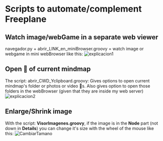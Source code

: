 # Scripts to automate/complement Freeplane
## Watch image/webGame in a separate web viewer
navegador.py + abrir_LINK_en_miniBrowser.groovy = watch image or webgame in mini webBrowser like this:
![explicacion1](https://github.com/apaza610/FreeplaneScripts/assets/10149862/e9eba15c-a512-4b78-8b64-eb1576dae915)

## Open 📁 of current mindmap
The script: abrir_CWD_Yclipboard.groovy:
Gives options to open current mindmap's folder or photos or video 📁s. 
Also gives option to open those folders in the webBrowser (given that they are inside my web server)
![explicacion2](https://github.com/apaza610/FreeplaneScripts/assets/10149862/74cec583-f40b-48bf-8cfc-a854a4f9703a)

## Enlarge/Shrink image
With the script: **VisorImagenes.groovy**, if the image is in the **Node** part (not down in **Details**) you can change it's size with the wheel of the mouse like this:
![CambiarTamano](https://github.com/apaza610/FreeplaneScripts/assets/10149862/85b1a64b-9a40-476a-b6ec-7e02243e66ff)
